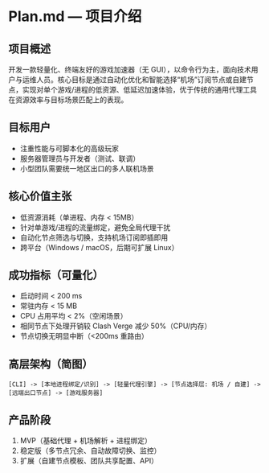 # Plan.md — 项目介绍

## 项目概述

开发一款轻量化、终端友好的游戏加速器（无 GUI），以命令行为主，面向技术用户与运维人员。核心目标是通过自动化优化和智能选择“机场”订阅节点或自建节点，实现对单个游戏/进程的低资源、低延迟加速体验，优于传统的通用代理工具在资源效率与目标场景匹配上的表现。

## 目标用户

* 注重性能与可脚本化的高级玩家
* 服务器管理员与开发者（测试、联调）
* 小型团队需要统一地区出口的多人联机场景

## 核心价值主张

* 低资源消耗（单进程、内存 < 15MB）
* 针对单游戏/进程的流量绑定，避免全局代理干扰
* 自动化节点筛选与切换，支持机场订阅即插即用
* 跨平台（Windows / macOS，后期可扩展 Linux）

## 成功指标（可量化）

* 启动时间 < 200 ms
* 常驻内存 < 15 MB
* CPU 占用平均 < 2%（空闲场景）
* 相同节点下处理开销较 Clash Verge 减少 50%（CPU/内存）
* 节点切换无明显中断（<200ms 重路由）

## 高层架构（简图）

```
[CLI] -> [本地进程绑定/识别] -> [轻量代理引擎] -> [节点选择层: 机场 / 自建] -> [远端出口节点] -> [游戏服务器]
```

## 产品阶段

1. MVP（基础代理 + 机场解析 + 进程绑定）
2. 稳定版（多节点冗余、自动故障切换、监控）
3. 扩展（自建节点模板、团队共享配置、API）

